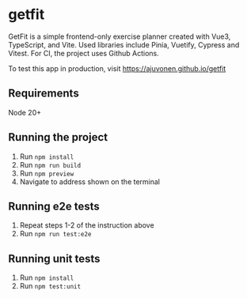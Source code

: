 # getfit

GetFit is a simple frontend-only exercise planner created with Vue3, TypeScript, and Vite. Used libraries include Pinia, Vuetify, Cypress and Vitest. For CI, the project uses Github Actions.

To test this app in production, visit <https://ajuvonen.github.io/getfit>

## Requirements

Node 20+

## Running the project

1. Run `npm install`
2. Run `npm run build`
3. Run `npm preview`
4. Navigate to address shown on the terminal

## Running e2e tests

1. Repeat steps 1-2 of the instruction above
2. Run `npm run test:e2e`

## Running unit tests

1. Run `npm install`
2. Run `npm test:unit`
